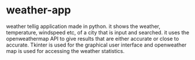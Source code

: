 # weather-app
weather tellig application made in python.
it shows the weather, temperature, windspeed etc, of a city that is input and searched.
it uses the openweathermap API to give results that are either accurate or close to accurate.
Tkinter is used for the graphical user interface and openweather map is used for accessing the weather statistics.
